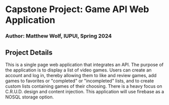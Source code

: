 # Capstone Project: Game API Web Application

### Author: Matthew Wolf, IUPUI, Spring 2024

## Project Details

This is a single page web application that integrates an API. The purpose of the application is to display a list of video games. Users can create an account and log in, thereby allowing them to like and review games, add games to favorites or "completed" or "incompleted" lists, and to create custom lists containing games of their choosing. There is a heavy focus on C.R.U.D. design and content injection. This application will use firebase as a NOSQL storage option.